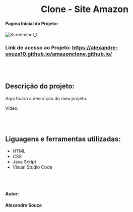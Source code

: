 <h1 align="center">Clone - Site Amazon</h1>

#### Pagina Inicial do Projeto: 
![Screenshot_1](https://github.com/alexandre-souza10/amazonclone.github.io/assets/74196527/a31e80ab-2ffb-453b-9379-6ecfdd7cccc6)

### Link de acesso ao Projeto: https://alexandre-souza10.github.io/amazonclone.github.io/

<br></br>
## Descrição do projeto:
Aqui ficara a descrição do meu projeto.

Video:



<br></br>
## Liguagens e ferramentas utilizadas:
- HTML
- CSS
- Java Script
- Visual Studio Code

<br></br>

#### Autor: 
**Alexandre Souza**
